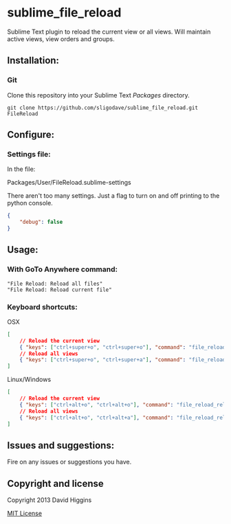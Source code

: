 sublime_file_reload
===================

Sublime Text plugin to reload the current view or all views. Will maintain active views, view orders and groups.


## Installation:


### Git

Clone this repository into your Sublime Text *Packages* directory.

    git clone https://github.com/sligodave/sublime_file_reload.git FileReload


## Configure:

### Settings file:

In the file:

Packages/User/FileReload.sublime-settings

There aren't too many settings. Just a flag to turn on and off printing to the python console.

```json
{
	"debug": false
}
```


## Usage:

### With GoTo Anywhere command:

    "File Reload: Reload all files"
    "File Reload: Reload current file"

### Keyboard shortcuts:

OSX

```json
[
	// Reload the current view
	{ "keys": ["ctrl+super+o", "ctrl+super+o"], "command": "file_reload_reload_view"},
	// Reload all views
	{ "keys": ["ctrl+super+o", "ctrl+super+a"], "command": "file_reload_reload_view", "args": {"all": true}}
]
```

Linux/Windows

```json
[
	// Reload the current view
	{ "keys": ["ctrl+alt+o", "ctrl+alt+o"], "command": "file_reload_reload_view"},
	// Reload all views
	{ "keys": ["ctrl+alt+o", "ctrl+alt+a"], "command": "file_reload_reload_view", "args": {"all": true}}
]
```


## Issues and suggestions:

Fire on any issues or suggestions you have.


## Copyright and license
Copyright 2013 David Higgins

[MIT License](LICENSE)
